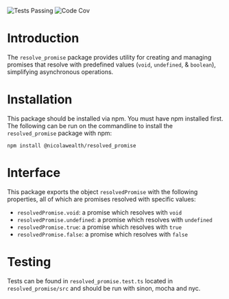 ![Tests Passing](https://github.com/NicolaWealth/resolved_promise/actions/workflows/auto_test_main_badge.yml/badge.svg)
![Code Cov](https://img.shields.io/badge/dynamic/json?url=https%3A%2F%2Fgithub.com%2Fnicolawealth%2Fresolved_promise%2Fraw%2Fmain%2Fcodecov/badge.json&query=%24.message&label=Code%20Coverage&color=%24.color)

# Introduction
The `resolve_promise` package provides utility for creating and managing promises that resolve with predefined values (`void`, `undefined`, & `boolean`), simplifying asynchronous operations.

# Installation
This package should be installed via npm. You must have npm installed first. The following can be run on the commandline to install the `resolved_promise` package with npm:

`npm install @nicolawealth/resolved_promise`

# Interface
This package exports the object `resolvedPromise` with the following properties, all of which are promises resolved with specific values:
* `resolvedPromise.void`: a promise which resolves with `void`
* `resolvedPromise.undefined`: a promise which resolves with `undefined`
* `resolvedPromise.true`: a promise which resolves with `true`
* `resolvedPromise.false`: a promise which resolves with `false`

# Testing
Tests can be found in `resolved_promise.test.ts` located in `resolved_promise/src` and should be run with sinon, mocha and nyc.
